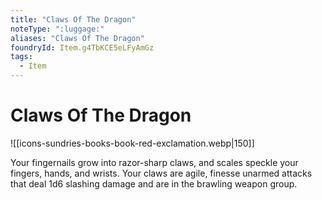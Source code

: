 ```yaml
---
title: "Claws Of The Dragon"
noteType: ":luggage:"
aliases: "Claws Of The Dragon"
foundryId: Item.g4TbKCE5eLFyAmGz
tags:
  - Item
---
```


# Claws Of The Dragon
![[icons-sundries-books-book-red-exclamation.webp|150]]

Your fingernails grow into razor-sharp claws, and scales speckle your fingers, hands, and wrists. Your claws are agile, finesse unarmed attacks that deal 1d6 slashing damage and are in the brawling weapon group.
